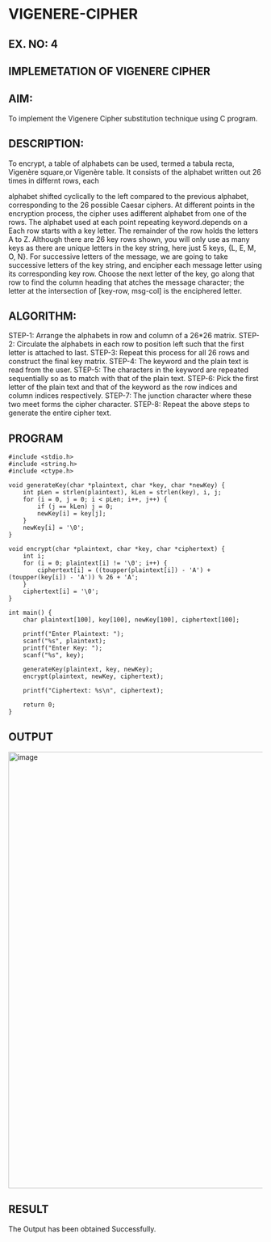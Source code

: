 # VIGENERE-CIPHER
## EX. NO: 4
 

## IMPLEMETATION OF VIGENERE CIPHER
 

## AIM:

To implement the Vigenere Cipher substitution technique using C program.

## DESCRIPTION:

To encrypt, a table of alphabets can be used, termed a tabula recta, Vigenère square,or Vigenère table. It consists of the alphabet written out 26 times in differnt rows, each
 
alphabet shifted cyclically to the left compared to the previous alphabet, corresponding to the 26 possible Caesar ciphers. At different points in the encryption process, the cipher uses adifferent alphabet from one of the rows. The alphabet used at each point repeating keyword.depends on a Each row starts with a key letter. The remainder of the row holds the letters A to Z. Although there are 26 key rows shown, you will only use as many keys as there are unique letters in the key string, here just 5 keys, {L, E, M, O, N}. For successive letters of the message, we are going to take successive letters of the key string, and encipher each message letter using its corresponding key row. Choose the next letter of the key, go along that row to find the column heading that	atches the message character; the letter at the intersection of
[key-row, msg-col] is the enciphered letter.


## ALGORITHM:

STEP-1: Arrange the alphabets in row and column of a 26*26 matrix.
STEP-2: Circulate the alphabets in each row to position left such that the first letter is attached to last.
STEP-3: Repeat this process for all 26 rows and construct the final key matrix.
STEP-4: The keyword and the plain text is read from the user.
STEP-5: The characters in the keyword are repeated sequentially so as to match with that of the plain text.
STEP-6: Pick the first letter of the plain text and that of the keyword as the row indices and column indices respectively.
STEP-7: The junction character where these two meet forms the cipher character.
STEP-8: Repeat the above steps to generate the entire cipher text.


## PROGRAM
```
#include <stdio.h>
#include <string.h>
#include <ctype.h>

void generateKey(char *plaintext, char *key, char *newKey) {
    int pLen = strlen(plaintext), kLen = strlen(key), i, j;
    for (i = 0, j = 0; i < pLen; i++, j++) {
        if (j == kLen) j = 0;
        newKey[i] = key[j];
    }
    newKey[i] = '\0';
}

void encrypt(char *plaintext, char *key, char *ciphertext) {
    int i;
    for (i = 0; plaintext[i] != '\0'; i++) {
        ciphertext[i] = ((toupper(plaintext[i]) - 'A') + (toupper(key[i]) - 'A')) % 26 + 'A';
    }
    ciphertext[i] = '\0';
}

int main() {
    char plaintext[100], key[100], newKey[100], ciphertext[100];

    printf("Enter Plaintext: ");
    scanf("%s", plaintext);
    printf("Enter Key: ");
    scanf("%s", key);

    generateKey(plaintext, key, newKey);
    encrypt(plaintext, newKey, ciphertext);

    printf("Ciphertext: %s\n", ciphertext);

    return 0;
}
```

## OUTPUT
<img width="1038" height="863" alt="image" src="https://github.com/user-attachments/assets/e3ddecfb-c40b-4247-9181-d03b88f5f0f2" />



## RESULT
The Output has been obtained Successfully.
